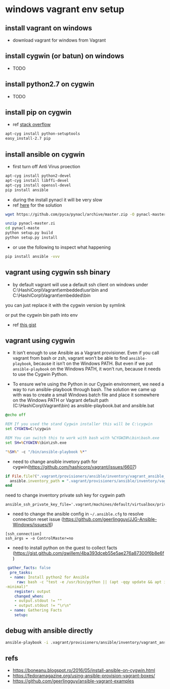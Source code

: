 # windows vagrant env setup

## install vagrant on windows
- download vagrant for windows from Vagrant
## install cygwin (or batun) on windows
- TODO
## install python2.7 on cygwin
- TODO
## install pip on cygwin
- ref [stack overflow](https://stackoverflow.com/questions/18641438/installing-pip-3-2-on-cygwin)
```sh
apt-cyg install python-setuptools
easy_install-2.7 pip
```

## install ansible on cygwin
- first turn off Anti Virus proection
```sh
apt-cyg install python2-devel
apt-cyg install libffi-devel
apt-cyg install openssl-devel
pip install ansible
```
- during the install pynacl it will be very slow
- ref [here](https://boneanu.blogspot.com/2017/07/upgrade-ansible-on-cygwin.html) for the solution
```sh
wget https://github.com/pyca/pynacl/archive/master.zip -O pynacl-master.zip

unzip pynacl-master.zi
cd pynacl-maste
python setup.py build
python setup.py install
```
- or use the following to inspect what happening
```sh
pip install ansible -vvv
```

## vagrant using cygwin ssh binary

- by default vagrant will use a default ssh client on windows under C:\HashiCorp\Vagrant\embedded\usr\bin and C:\HashiCorp\Vagrant\embedded\bin

you can just replace it with the cygwin version by symlink

or put the cygwin bin path into env

- ref [this gist](https://gist.github.com/haf/2843680)

## vagrant using cygwin 

- It isn’t enough to use Ansible as a Vagrant provisioner. Even if you call vagrant from bash or zsh, vagrant won’t be able to find `ansible-playbook`, because it isn’t on the Windows PATH. But even if we put `ansible-playbook` on the Windows PATH, it won’t run, because it needs to use the Cygwin Python.

- To ensure we’re using the Python in our Cygwin environment, we need a way to run ansible-playbook through bash. The solution we came up with was to create a small Windows batch file and place it somewhere on the Windows PATH or Vagrant default path (C:\HashiCorp\Vagrant\bin) as ansible-playbook.bat and ansible.bat

```bat
@echo off

REM If you used the stand Cygwin installer this will be C:\cygwin
set CYGWIN=C:\cygwin

REM You can switch this to work with bash with %CYGWIN%\bin\bash.exe
set SH=%CYGWIN%\bin\zsh.exe

"%SH%" -c "/bin/ansible-playbook %*"
```

- need to change ansible invetory path for cygwin(https://github.com/hashicorp/vagrant/issues/6607)

```rb
if File.file?(".vagrant/provisioners/ansible/inventory/vagrant_ansible_inventory")
  ansible.inventory_path = ".vagrant/provisioners/ansible/inventory/vagrant_ansible_inventory"
end
```

need to change inventory private ssh key for cygwin path
```
ansible_ssh_private_key_file='.vagrant/machines/default/virtualbox/private_key'
```

- need to change the ansible config in `~/.ansible.cfg` to resolve connection reset issue
(https://github.com/geerlingguy/JJG-Ansible-Windows/issues/6)

```
[ssh_connection]
ssh_args = -o ControlMaster=no
```

- need to install python on the guest to collect facts
(https://gist.github.com/gwillem/4ba393dceb55e5ae276a87300f6b8e6f)

```yml
 gather_facts: false
  pre_tasks:
  - name: Install python2 for Ansible
     raw: bash -c "test -e /usr/bin/python || (apt -qqy update && apt install -qqy python
-minimal)"
    register: output
    changed_when:
    - output.stdout != ""
    - output.stdout != "\r\n"
  - name: Gathering Facts
    setup:
```

## debug with ansible directly

```sh
ansible-playbook -i .vagrant/provisioners/ansible/inventory/vagrant_ansible_inventory playbook.yml -vvv
```


## refs
- https://boneanu.blogspot.ro/2016/05/install-ansible-on-cygwin.html 
- https://fedoramagazine.org/using-ansible-provision-vagrant-boxes/
- https://github.com/geerlingguy/ansible-vagrant-examples
